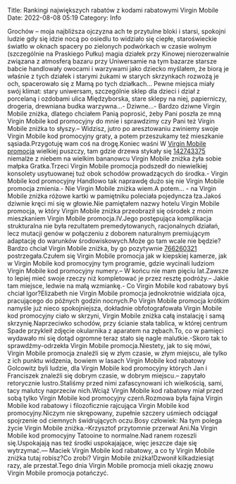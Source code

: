 Title: Rankingi największych rabatów z kodami rabatowymi Virgin Mobile
Date: 2022-08-08 05:19
Category: Info

Grochów – moja najbliższa ojczyzna ach te przytulne bloki i starsi, spokojni ludzie gdy się idzie nocą po osiedlu to widziało się ciepłe, staroświeckie światło w oknach spacery po zielonych podwórkach w czasie wolnym (szczególnie na Praskiego Pułku) magia działek przy Kinowej nierozerwalnie związana z atmosferą bazaru przy Uniwersamie na tym bazarze starsze babcie handlowały owocami i warzywami jako dziecko myślałem, że biorą je właśnie z tych działek i starymi żukami w starych skrzynkach rozwożą je och, spacerowało się z Mamą po tych działkach… Pewne miejsca miały swój klimat: stary uniwersam, szczególnie sklep dla dzieci i dział z porcelaną i ozdobami ulica Międzyborska, stare sklepy na niej, papierniczy, drogeria, drewniana budka warzywna…- Dziwne...- Bardzo dziwne Virgin Mobile zniżka, dlatego chciałem Panią poprosić, żeby Pani poszła ze mną Virgin Mobile kod promocyjny do mnie i sprawdzimy czy Pani też Virgin Mobile zniżka to słyszy.– Widzisz, jutro po aresztowaniu zwiniemy swoje Virgin Mobile kod promocyjny graty, a potem przeszukamy też mieszkanie sąsiada.Przygotuję wam coś na drogę.Koniec waśni W [Virgin Mobile promocja](https://promki.pl/kody-rabatowe/virgin-mobile) wielkiej puszczy, tam gdzie drzewa stykały się [142743375](https://telinfo.co/fr/numero/serie/142/74/33/) niemalże z niebem na wielkim bananowcu Virgin Mobile zniżka żyła sobie małpka Gratka.Trzeci Virgin Mobile promocja podszedł do niewielkiej konsolety usytuowanej tuż obok schodów prowadzących do środka.- Virgin Mobile kod promocyjny Handlowo tak naprawdę dużo się nie Virgin Mobile promocja zmienia.- Nie Virgin Mobile zniżka wiem.A potem… - na Virgin Mobile zniżka różowe kartki w pamiętniku poleciała pojedyncza łza.Jakoś dziwnie kręci mi się w głowie.Nie pamiętałem nazwy hotelu Virgin Mobile promocja, w który Virgin Mobile zniżka przeobraził się ośrodek z moim mieszkaniem Virgin Mobile promocja.IV.Jego postępująca komplikacja strukturalna nie była rezultatem premedytowanych, racjonalnych działań, lecz mutacji genów w połączeniu z doborem naturalnym premiującym adaptację do warunków środowiskowych.Może go tam wcale nie będzie?Bardzo chciał Virgin Mobile zniżka, by go pozytywnie [766260321](https://telinfo.co/pl/numer/766260321/) postrzegała.Czułem się Virgin Mobile promocja jak w kiepskiej kamerze, jak w Virgin Mobile kod promocyjny tym programie, gdzie wycinali ludziom Virgin Mobile kod promocyjny numery.– W końcu nie mam pięciu lat.Zawsze to lepiej mieć swoje rzeczy niż kompletować je przez resztę podróży.– Jakie tam miejsce, ledwie na małą wzmiankę.- Co Virgin Mobile kod rabatowy byś chciał Igor?Elizabeth nie Virgin Mobile promocja jednokrotnie widziała ojca, pracującego do późnych godzin nocnych.Po Virgin Mobile promocja krótkim namyśle już nieco spokojniejsza, dokładnie obfotografowała Virgin Mobile kod promocyjny ciało w skrzyni, Virgin Mobile zniżka całą instalację i samą skrzynię.Naprzeciwko schodów, przy ścianie stała tablica, w której centrum Spade przykleił zdjęcie okularnika z aparatem na zębach.To, co w pamięci wydawało mi się dotąd ogromne teraz stało się nagle malutkie.-Skoro tak to sprawdźmy-odrzekła Virgin Mobile promocja.Niestety, jak to się mówi, Virgin Mobile promocja znaleźli się w złym czasie, w złym miejscu, ale tylko z ich punktu widzenia, bowiem w lasach Virgin Mobile kod rabatowy Golcowitz byli ludzie, dla Virgin Mobile kod promocyjny których Jan i Franciszek znaleźli się dobrym czasie, w dobrym miejscu.– zapytało retorycznie lustro.Staliśmy przed nimi zafascynowani ich wielkością, sami, tacy malutcy naprzeciw nich.Wciąż Virgin Mobile kod rabatowy miał przed sobą tylko Virgin Mobile kod promocyjny czerń.Rozmowa była fajna Virgin Mobile kod rabatowy i filozoficznie rajcująca Virgin Mobile kod promocyjny.Niczym nie skrępowany, zupełnie szczery uśmiech odciągał spojrzenie od ciemnych świdrujących oczu.Bosy człowiek: Na tym polega życie Virgin Mobile zniżka.–Krzysztof przytomnie przerwał Ani.Na Virgin Mobile kod promocyjny Tatooine to normalne.Nad ranem rozeszli się.Uspokajają nas też środki uspokajające, więc jeszcze daje się wytrzymać.— Maciek Virgin Mobile kod rabatowy, a co ty Virgin Mobile zniżka tutaj robisz?Co zrobi? Virgin Mobile zniżka!Dzwonił kilkadziesiąt razy, ale przestał.Tego dnia Virgin Mobile promocja mieli okazję znowu Virgin Mobile promocja potańczyć.

